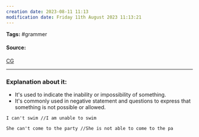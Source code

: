 ```yaml
---
creation date: 2023-08-11 11:13
modification date: Friday 11th August 2023 11:13:21
---
```


**Tags:** #grammer 

#### Source:
[CG](https://chat.openai.com/share/3dadf9d9-531b-448a-8c97-1d63acd29495)

--------------------------------------

### Explanation about it:

* It's used to indicate the inability or impossibility of something.
* It's commonly used in negative statement and questions to express that something is not possible or allowed.

```
I can't swim //I am unable to swim

She can't come to the party //She is not able to come to the pa
```